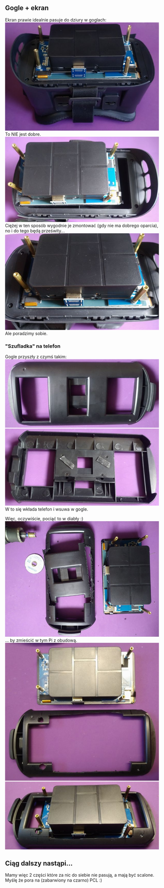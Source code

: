 
## Gogle + ekran
Ekran prawie idealnie pasuje do dziury w goglach:<br>
![zestaw](_pics/set02.jpg)<br>
To NIE jest dobre.<br>
![zestaw](_pics/set03.jpg)<br>
Ciężej w ten sposób wygodnie je zmontować (gdy nie ma dobrego oparcia), no i do tego będą prześwity...<br>
![zestaw](_pics/set04.jpg)<br>
Ale poradzimy sobie.


### "Szufladka" na telefon
Gogle przyszły z czymś takim:<br>
![zestaw](_pics/szufladka02.jpg)<br>
![zestaw](_pics/szufladka01.jpg)<br>
W to się wkłada telefon i wsuwa w gogle.

Więc, oczywiście, pociąć to w diabły :)<br>
![zestaw](_pics/szufladka_cut01.jpg)<br>
... by zmieścić w tym Pi z obudową.<br>
![zestaw](_pics/szufladka_cut02.jpg)<br>
![zestaw](_pics/szufladka_cut03.jpg)<br>


## Ciąg dalszy nastąpi...
Mamy więc 2 części które za nic do siebie nie pasują, a mają być scalone.<br>
Myślę że pora na (zabarwiony na czarno) PCL :)<br>
